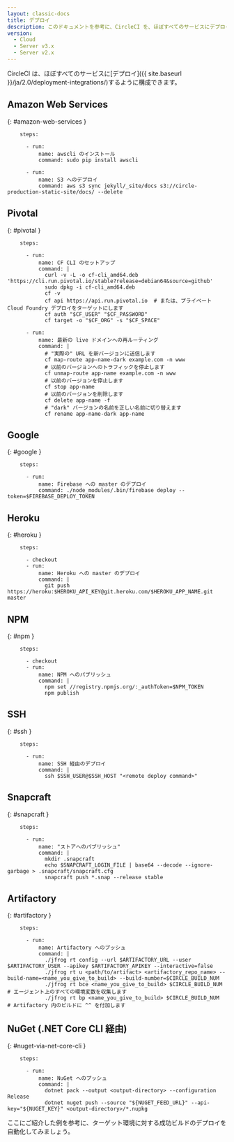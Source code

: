 ```yaml
---
layout: classic-docs
title: デプロイ
description: このドキュメントを参考に、CircleCI を、ほぼすべてのサービスにデプロイできるように構成できます。
version:
  - Cloud
  - Server v3.x
  - Server v2.x
---
```


CircleCI は、ほぼすべてのサービスに[デプロイ]({{ site.baseurl }}/ja/2.0/deployment-integrations/)するように構成できます。


## Amazon Web Services
{: #amazon-web-services }

```
    steps:

      - run:
          name: awscli のインストール
          command: sudo pip install awscli

      - run:
          name: S3 へのデプロイ
          command: aws s3 sync jekyll/_site/docs s3://circle-production-static-site/docs/ --delete
```

## Pivotal
{: #pivotal }

```
    steps:

      - run:
          name: CF CLI のセットアップ
          command: |
            curl -v -L -o cf-cli_amd64.deb 'https://cli.run.pivotal.io/stable?release=debian64&source=github'
            sudo dpkg -i cf-cli_amd64.deb
            cf -v
            cf api https://api.run.pivotal.io  # または、プライベート Cloud Foundry デプロイをターゲットにします
            cf auth "$CF_USER" "$CF_PASSWORD"
            cf target -o "$CF_ORG" -s "$CF_SPACE"

      - run:
          name: 最新の live ドメインへの再ルーティング
          command: |
            # "実際の" URL を新バージョンに送信します
            cf map-route app-name-dark example.com -n www
            # 以前のバージョンへのトラフィックを停止します
            cf unmap-route app-name example.com -n www
            # 以前のバージョンを停止します
            cf stop app-name
            # 以前のバージョンを削除します
            cf delete app-name -f
            # "dark" バージョンの名前を正しい名前に切り替えます
            cf rename app-name-dark app-name
```


## Google
{: #google }

```
    steps:

      - run:
          name: Firebase への master のデプロイ
          command: ./node_modules/.bin/firebase deploy --token=$FIREBASE_DEPLOY_TOKEN
```


## Heroku
{: #heroku }

```
    steps:

      - checkout
      - run:
          name: Heroku への master のデプロイ
          command: |
            git push https://heroku:$HEROKU_API_KEY@git.heroku.com/$HEROKU_APP_NAME.git master
```

## NPM
{: #npm }

```
    steps:

      - checkout
      - run: 
          name: NPM へのパブリッシュ
          command: | 
            npm set //registry.npmjs.org/:_authToken=$NPM_TOKEN
            npm publish
```

## SSH
{: #ssh }

```
    steps:

      - run:
          name: SSH 経由のデプロイ
          command: |
            ssh $SSH_USER@$SSH_HOST "<remote deploy command>"
```

## Snapcraft
{: #snapcraft }

```
    steps:

      - run:
          name: "ストアへのパブリッシュ"
          command: |
            mkdir .snapcraft
            echo $SNAPCRAFT_LOGIN_FILE | base64 --decode --ignore-garbage > .snapcraft/snapcraft.cfg
            snapcraft push *.snap --release stable
```

## Artifactory
{: #artifactory }

```
    steps:

      - run:
          name: Artifactory へのプッシュ
          command: |
            ./jfrog rt config --url $ARTIFACTORY_URL --user $ARTIFACTORY_USER --apikey $ARTIFACTORY_APIKEY --interactive=false
            ./jfrog rt u <path/to/artifact> <artifactory_repo_name> --build-name=<name_you_give_to_build> --build-number=$CIRCLE_BUILD_NUM
            ./jfrog rt bce <name_you_give_to_build> $CIRCLE_BUILD_NUM  # エージェント上のすべての環境変数を収集します
            ./jfrog rt bp <name_you_give_to_build> $CIRCLE_BUILD_NUM  # Artifactory 内のビルドに ^^ を付加します
```

## NuGet (.NET Core CLI 経由)
{: #nuget-via-net-core-cli }

```
    steps:

      - run:
          name: NuGet へのプッシュ
          command: |
            dotnet pack --output <output-directory> --configuration Release
            dotnet nuget push --source "${NUGET_FEED_URL}" --api-key="${NUGET_KEY}" <output-directory>/*.nupkg
```

ここにご紹介した例を参考に、ターゲット環境に対する成功ビルドのデプロイを自動化してみましょう。
